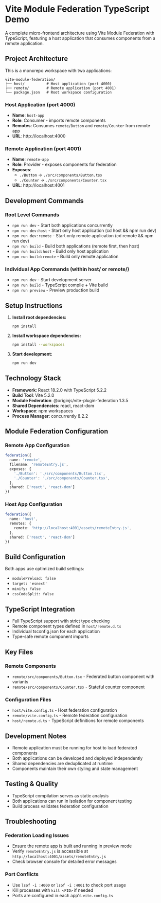 # Vite Module Federation TypeScript Demo

A complete micro-frontend architecture using Vite Module Federation with TypeScript, featuring a host application that consumes components from a remote application.

## Project Architecture

This is a monorepo workspace with two applications:

```
vite-module-federation/
├── host/          # Host application (port 4000) 
├── remote/        # Remote application (port 4001)
└── package.json   # Root workspace configuration
```

### Host Application (port 4000)
- **Name**: `host-app`
- **Role**: Consumer - imports remote components
- **Remotes**: Consumes `remote/Button` and `remote/Counter` from remote app
- **URL**: http://localhost:4000

### Remote Application (port 4001)
- **Name**: `remote-app` 
- **Role**: Provider - exposes components for federation
- **Exposes**: 
  - `./Button` → `./src/components/Button.tsx`
  - `./Counter` → `./src/components/Counter.tsx`
- **URL**: http://localhost:4001

## Development Commands

### Root Level Commands
- `npm run dev` - Start both applications concurrently
- `npm run dev:host` - Start only host application (cd host && npm run dev)
- `npm run dev:remote` - Start only remote application (cd remote && npm run dev)
- `npm run build` - Build both applications (remote first, then host)
- `npm run build:host` - Build only host application
- `npm run build:remote` - Build only remote application

### Individual App Commands (within host/ or remote/)
- `npm run dev` - Start development server
- `npm run build` - TypeScript compile + Vite build
- `npm run preview` - Preview production build

## Setup Instructions

1. **Install root dependencies:**
   ```bash
   npm install
   ```

2. **Install workspace dependencies:**
   ```bash
   npm install --workspaces
   ```

3. **Start development:**
   ```bash
   npm run dev
   ```

## Technology Stack

- **Framework**: React 18.2.0 with TypeScript 5.2.2
- **Build Tool**: Vite 5.2.0
- **Module Federation**: @originjs/vite-plugin-federation 1.3.5
- **Shared Dependencies**: react, react-dom
- **Workspace**: npm workspaces
- **Process Manager**: concurrently 8.2.2

## Module Federation Configuration

### Remote App Configuration
```typescript
federation({
  name: 'remote',
  filename: 'remoteEntry.js',
  exposes: {
    './Button': './src/components/Button.tsx',
    './Counter': './src/components/Counter.tsx',
  },
  shared: ['react', 'react-dom']
})
```

### Host App Configuration  
```typescript
federation({
  name: 'host',
  remotes: {
    remote: 'http://localhost:4001/assets/remoteEntry.js',
  },
  shared: ['react', 'react-dom']
})
```

## Build Configuration

Both apps use optimized build settings:
- `modulePreload: false`
- `target: 'esnext'`  
- `minify: false`
- `cssCodeSplit: false`

## TypeScript Integration

- Full TypeScript support with strict type checking
- Remote component types defined in `host/remote.d.ts`
- Individual tsconfig.json for each application
- Type-safe remote component imports

## Key Files

### Remote Components
- `remote/src/components/Button.tsx` - Federated button component with variants
- `remote/src/components/Counter.tsx` - Stateful counter component

### Configuration Files
- `host/vite.config.ts` - Host federation configuration
- `remote/vite.config.ts` - Remote federation configuration  
- `host/remote.d.ts` - TypeScript definitions for remote components

## Development Notes

- Remote application must be running for host to load federated components
- Both applications can be developed and deployed independently
- Shared dependencies are deduplicated at runtime
- Components maintain their own styling and state management

## Testing & Quality

- TypeScript compilation serves as static analysis
- Both applications can run in isolation for component testing
- Build process validates federation configuration

## Troubleshooting

### Federation Loading Issues
- Ensure the remote app is built and running in preview mode
- Verify `remoteEntry.js` is accessible at `http://localhost:4001/assets/remoteEntry.js`
- Check browser console for detailed error messages

### Port Conflicts
- Use `lsof -i :4000` or `lsof -i :4001` to check port usage
- Kill processes with `kill <PID>` if needed
- Ports are configured in each app's `vite.config.ts`